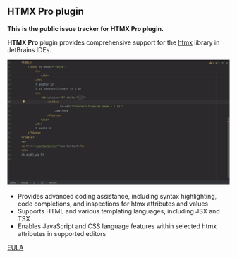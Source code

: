 ## HTMX Pro plugin

**This is the public issue tracker for HTMX Pro plugin.**

**HTMX Pro** plugin provides comprehensive support for the [htmx](https://htmx.org) library in JetBrains IDEs.

![Demo](images/demo.gif)

- Provides advanced coding assistance, including syntax highlighting, code completions, and inspections for htmx attributes and values
- Supports HTML and various templating languages, including JSX and TSX
- Enables JavaScript and CSS language features within selected htmx attributes in supported editors

[EULA](eula.md)